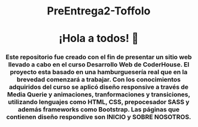 <div>
    <h1 align="center">PreEntrega2-Toffolo</h1>
</div>
<div id="header" align="center">
    <h1 align="center"> ¡Hola a todos! 👋 </h1>
    <h3 align="center"> Este repositorio fue creado con el fin de presentar un sitio web llevado a cabo en el curso Desarrollo Web de CoderHouse. El proyecto esta basado en una hamburguesería real que en la brevedad comenzará a trabajar. Con los conocimientos adquiridos del curso se aplicó diseño responsive a través de Media Querie y animaciones, tranformaciones y transiciones, utilizando lenguajes como HTML, CSS, prepocesador SASS y además frameworks como Bootstrap.
    Las páginas que contienen diseño respondive son INICIO y SOBRE NOSOTROS.</h3>
</div> 

</div>
